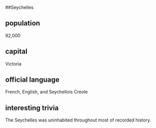 ##Seychelles
## population
92,000

## capital
Victoria
 
## official language
French, English, and Seychellois Creole

## interesting trivia
The Seychelles was uninhabited throughout most of recorded history.


